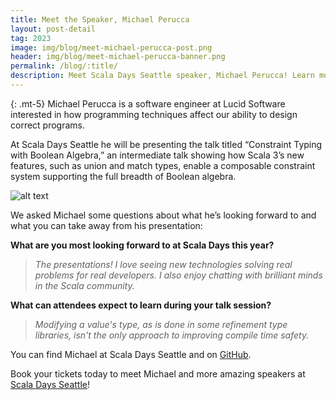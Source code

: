 ```yaml
---
title: Meet the Speaker, Michael Perucca
layout: post-detail
tag: 2023
image: img/blog/meet-michael-perucca-post.png
header: img/blog/meet-michael-perucca-banner.png
permalink: /blog/:title/
description: Meet Scala Days Seattle speaker, Michael Perucca! Learn more about this speaker before meeting him in Seattle this June.
---
```

{: .mt-5}
Michael Perucca is a software engineer at Lucid Software interested in how programming techniques affect our ability to design correct programs.

At Scala Days Seattle he will be presenting the talk titled “Constraint Typing with Boolean Algebra,” an intermediate talk showing how Scala 3’s new features, such as union and match types, enable a composable constraint system supporting the full breadth of Boolean algebra.

![alt text](/img/assets/seattle/talks/SpeakerCard-MichaelPerucca-1920x1080.png)

We asked Michael some questions about what he’s looking forward to and what you can take away from his presentation: 

**What are you most looking forward to at Scala Days this year?**

> *The presentations! I love seeing new technologies solving real problems for real developers. I also enjoy chatting with brilliant minds in the Scala community.*

**What can attendees expect to learn during your talk session?**

> *Modifying a value's type, as is done in some refinement type libraries, isn't the only approach to improving compile time safety.*


You can find Michael at Scala Days Seattle and on [GitHub](https://github.com/mperucca).

Book your tickets today to meet Michael and more amazing speakers at [Scala Days Seattle]( https://scaladays.org/seattle-2023/)!
